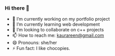 ### Hi there 👋

- 🔭 I’m currently working on my portfolio project
- 🌱 I’m currently learning web development
- 👯 I’m looking to collaborate on c++ projects
- 📫 How to reach me: kaurareen@gmail.com
- 😄 Pronouns: she/her
- ⚡ Fun fact: I like chocopies.
